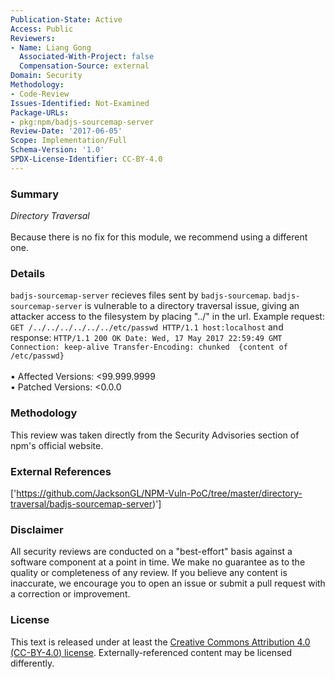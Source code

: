```yaml
---
Publication-State: Active
Access: Public
Reviewers:
- Name: Liang Gong
  Associated-With-Project: false
  Compensation-Source: external
Domain: Security
Methodology:
- Code-Review
Issues-Identified: Not-Examined
Package-URLs:
- pkg:npm/badjs-sourcemap-server
Review-Date: '2017-06-05'
Scope: Implementation/Full
Schema-Version: '1.0'
SPDX-License-Identifier: CC-BY-4.0
---
```

### Summary
*Directory Traversal*<br><br>Because there is no fix for this module, we recommend using a different one.
### Details
`badjs-sourcemap-server` recieves files sent by `badjs-sourcemap`.  `badjs-sourcemap-server` is vulnerable to a directory traversal issue, giving an attacker access to the filesystem by placing "../" in the url.  Example request: ``` GET /../../../../../../etc/passwd HTTP/1.1 host:localhost ``` and response: ``` HTTP/1.1 200 OK Date: Wed, 17 May 2017 22:59:49 GMT Connection: keep-alive Transfer-Encoding: chunked  {content of /etc/passwd} ```
<br><br>• Affected Versions: <99.999.9999
<br>• Patched Versions: <0.0.0
### Methodology
This review was taken directly from the Security Advisories section of npm's official website.
### External References
['https://github.com/JacksonGL/NPM-Vuln-PoC/tree/master/directory-traversal/badjs-sourcemap-server)']
### Disclaimer
All security reviews are conducted on a "best-effort" basis against a software component at a point in time. We make no guarantee as to the quality or completeness of any review. If you believe any content is inaccurate, we encourage you to open an issue or submit a pull request with a correction or improvement.
### License
This text is released under at least the [Creative Commons Attribution 4.0 (CC-BY-4.0) license](https://creativecommons.org/licenses/by/4.0/legalcode.txt). Externally-referenced content may be licensed differently.
